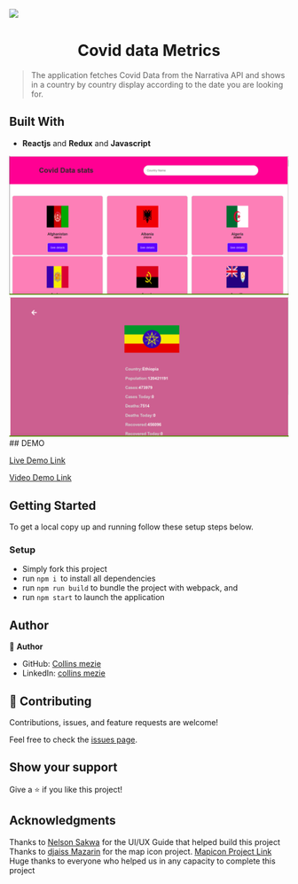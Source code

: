 ![](https://img.shields.io/badge/Microverse-blueviolet)

<h1 align="center"> Covid data  Metrics </h1>

> The application fetches Covid Data from the Narrativa API and shows in a country by country display according to the date you are looking for.

## Built With

- **Reactjs** and **Redux** and **Javascript**

<img src="src/images/Screenshot from 2022-06-05 00-03-22.png">
<img src="src/images/Screenshot from 2022-06-05 00-04-09.png">
## DEMO

[Live Demo Link](https://covid-data-stats.netlify.app/)

[Video Demo Link](https://www.loom.com/share/2a94f61fbd5247b7b1b40c5b5ecdd207)

## Getting Started

To get a local copy up and running follow these setup steps below.

### Setup

- Simply fork this project
- run `npm i `to install all dependencies
- run `npm run build` to bundle the project with webpack, and
- run `npm start` to launch the application

## Author

👤 **Author**

- GitHub: [Collins mezie](https://github.com/collinsmezie)
- LinkedIn: [collins mezie](https://www.linkedin.com/in/collinsmezie/)

## 🤝 Contributing

Contributions, issues, and feature requests are welcome!

Feel free to check the [issues page](https://github.com/collinsmezie/covid-19-data-API/issues).

## Show your support

Give a ⭐️ if you like this project!

## Acknowledgments

Thanks to [Nelson Sakwa](<https://www.behance.net/gallery/31579789/Ballhead-App-(Free-PSDs)>) for the UI/UX Guide that helped build this project
Thanks to [djaiss Mazarin](https://github.com/djaiss) for the map icon project.
[Mapicon Project Link](https://github.com/djaiss/mapsicon)
Huge thanks to everyone who helped us in any capacity to complete this project
